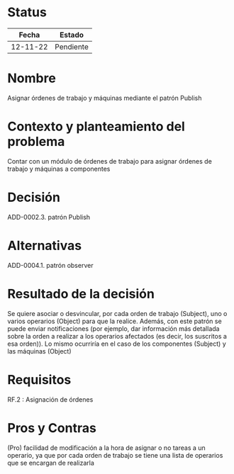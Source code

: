 # Status

| Fecha | Estado |
| --- | --- |
| 12-11-22 | Pendiente |

# Nombre

Asignar órdenes de trabajo y máquinas mediante el patrón Publish

# Contexto y planteamiento del problema

Contar con un módulo de órdenes de trabajo para asignar órdenes de trabajo y máquinas a componentes

# Decisión

ADD-0002.3. patrón Publish

# Alternativas

ADD-0004.1. patrón observer

# Resultado de la decisión

Se quiere asociar o desvincular, por cada orden de trabajo (Subject), uno o varios operarios (Object) para que la realice. Además, con este patrón se puede enviar notificaciones (por ejemplo, dar información más detallada sobre la orden a realizar a los operarios afectados (es decir, los suscritos a esa orden)). Lo mismo ocurriría en el caso de los componentes (Subject) y las máquinas (Object)

# Requisitos

RF.2 : Asignación de órdenes

# Pros y Contras

(Pro) facilidad de modificación a la hora de asignar o no tareas a un operario, ya que por cada orden de trabajo se tiene una lista de operarios que se encargan de realizarla
